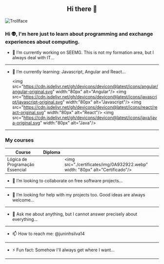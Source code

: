 <center><h2>Hi there 👋</h2></center>

![Trollface](https://upload.wikimedia.org/wikipedia/pt/7/73/Trollface.png)

### Hi 👽, I'm here just to learn about programming and exchange experiences about computing.

- 🔭 I’m currently working on SEEMG. This is not my formation area, but I always deal with IT...
-----
- 🌱 I’m currently learning:
Javascript, Angular and React...

  <img src="https://cdn.jsdelivr.net/gh/devicons/devicon@latest/icons/angular/angular-original.svg" width:"80px" alt="Angular"/>
  <img src="https://cdn.jsdelivr.net/gh/devicons/devicon@latest/icons/javascript/javascript-original.svg" width:"80px" alt="Javascript"/>
  <img src="https://cdn.jsdelivr.net/gh/devicons/devicon@latest/icons/react/react-original.svg" width:"80px" alt="React"/>
  <img src="https://cdn.jsdelivr.net/gh/devicons/devicon@latest/icons/java/java-original.svg" width:"80px" alt="Java"/>
-----
### My courses

| Course | Diploma | |
| ------- | -------- | -------- |
| Lógica de Programação Essencial | [](https://www.dio.me/en/certificate/0A932922/share) | <img src="./certificates/img/0A932922.webp" width: "80px" alt="Certificado"/>

- 👯 I’m looking to collaborate on free software projects...
-----
- 🤔 I’m looking for help with my projects too. Good ideas are always welcome...
-----
- 💬 Ask me about anything, but I cannot answer precisely about everything...
-----
- 📫 How to reach me: @juninhsilva14
-----
- ⚡ Fun fact: Somehow I'll always get where I want...
-----
